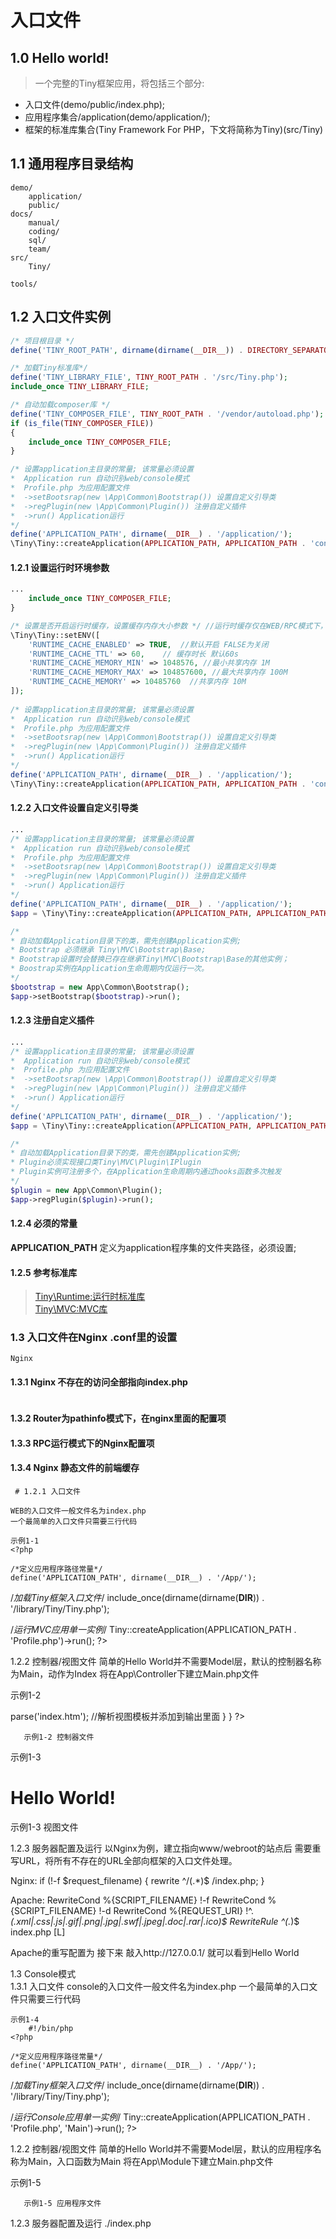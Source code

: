 入口文件
====

1.0 Hello world!
----

> 一个完整的Tiny框架应用，将包括三个部分:   
* 入口文件(demo/public/index.php);   
* 应用程序集合/application(demo/application/);   
* 框架的标准库集合(Tiny Framework For PHP，下文将简称为Tiny)(src/Tiny)    


1.1 通用程序目录结构
----

```
demo/   
    application/
    public/ 
docs/
    manual/
    coding/
    sql/
    team/
src/
    Tiny/
    
tools/
```

1.2 入口文件实例
----
```php
/* 项目根目录 */
define('TINY_ROOT_PATH', dirname(dirname(__DIR__)) . DIRECTORY_SEPARATOR);

/* 加载Tiny标准库*/
define('TINY_LIBRARY_FILE', TINY_ROOT_PATH . '/src/Tiny.php');
include_once TINY_LIBRARY_FILE;

/* 自动加载composer库 */
define('TINY_COMPOSER_FILE', TINY_ROOT_PATH . '/vendor/autoload.php');
if (is_file(TINY_COMPOSER_FILE)) 
{
    include_once TINY_COMPOSER_FILE;
}

/* 设置application主目录的常量; 该常量必须设置 
*  Application run 自动识别web/console模式
*  Profile.php 为应用配置文件
*  ->setBootsrap(new \App\Common\Bootstrap()) 设置自定义引导类
*  ->regPlugin(new \App\Common\Plugin()) 注册自定义插件
*  ->run() Application运行
*/
define('APPLICATION_PATH', dirname(__DIR__) . '/application/');
\Tiny\Tiny::createApplication(APPLICATION_PATH, APPLICATION_PATH . 'config/profile.php')->run();
```

#### 1.2.1 设置运行时环境参数  
```php
...
    include_once TINY_COMPOSER_FILE;
}

/* 设置是否开启运行时缓存，设置缓存内存大小参数 */ //运行时缓存仅在WEB/RPC模式下，Linux生产环境，安装了shmop内存扩展时生效
\Tiny\Tiny::setENV([  
    'RUNTIME_CACHE_ENABLED' => TRUE,  //默认开启 FALSE为关闭
    'RUNTIME_CACHE_TTL' => 60,    // 缓存时长 默认60s
    'RUNTIME_CACHE_MEMORY_MIN' => 1048576, //最小共享内存 1M
    'RUNTIME_CACHE_MEMORY_MAX' => 104857600, //最大共享内存 100M
    'RUNTIME_CACHE_MEMORY' => 10485760  //共享内存 10M
]);
 
/* 设置application主目录的常量; 该常量必须设置 
*  Application run 自动识别web/console模式
*  Profile.php 为应用配置文件
*  ->setBootsrap(new \App\Common\Bootstrap()) 设置自定义引导类
*  ->regPlugin(new \App\Common\Plugin()) 注册自定义插件
*  ->run() Application运行
*/
define('APPLICATION_PATH', dirname(__DIR__) . '/application/');
\Tiny\Tiny::createApplication(APPLICATION_PATH, APPLICATION_PATH . 'config/profile.php')->run();
```
#### 1.2.2 入口文件设置自定义引导类  
```php
...
/* 设置application主目录的常量; 该常量必须设置 
*  Application run 自动识别web/console模式
*  Profile.php 为应用配置文件
*  ->setBootsrap(new \App\Common\Bootstrap()) 设置自定义引导类
*  ->regPlugin(new \App\Common\Plugin()) 注册自定义插件
*  ->run() Application运行
*/
define('APPLICATION_PATH', dirname(__DIR__) . '/application/');
$app = \Tiny\Tiny::createApplication(APPLICATION_PATH, APPLICATION_PATH . 'config/profile.php');

/* 
* 自动加载Application目录下的类，需先创建Application实例;
* Bootstrap 必须继承 Tiny\MVC\Bootstrap\Base;
* Bootstrap设置时会替换已存在继承Tiny\MVC\Bootstrap\Base的其他实例；
* Boostrap实例在Application生命周期内仅运行一次。
*/
$bootstrap = new App\Common\Bootstrap(); 
$app->setBootstrap($bootstrap)->run();
```
#### 1.2.3 注册自定义插件
```php
...
/* 设置application主目录的常量; 该常量必须设置 
*  Application run 自动识别web/console模式
*  Profile.php 为应用配置文件
*  ->setBootsrap(new \App\Common\Bootstrap()) 设置自定义引导类
*  ->regPlugin(new \App\Common\Plugin()) 注册自定义插件
*  ->run() Application运行
*/
define('APPLICATION_PATH', dirname(__DIR__) . '/application/');
$app = \Tiny\Tiny::createApplication(APPLICATION_PATH, APPLICATION_PATH . 'config/profile.php');

/* 
* 自动加载Application目录下的类，需先创建Application实例;
* Plugin必须实现接口类Tiny\MVC\Plugin\IPlugin
* Plugin实例可注册多个，在Application生命周期内通过hooks函数多次触发
*/
$plugin = new App\Common\Plugin(); 
$app->regPlugin($plugin)->run();
```

#### 1.2.4 必须的常量
<b>APPLICATION_PATH</b> 定义为application程序集的文件夹路径，必须设置;

#### 1.2.5 参考标准库
> [Tiny\Runtime:运行时标准库](https://github.com/saasjit/tinyphp/blob/master/docs/manual/lib/runtime.md)  
> [Tiny\MVC:MVC库](https://github.com/saasjit/tinyphp/blob/master/docs/manual/lib/mvc.md)  


### 1.3 入口文件在Nginx .conf里的设置
```
Nginx
```
#### 1.3.1 Nginx 不存在的访问全部指向index.php
```

```
#### 1.3.2 Router为pathinfo模式下，在nginx里面的配置项


#### 1.3.3 RPC运行模式下的Nginx配置项

#### 1.3.4 Nginx 静态文件的前端缓存





     # 1.2.1 入口文件
     
    WEB的入口文件一般文件名为index.php
    一个最简单的入口文件只需要三行代码
 
    示例1-1
    <?php

    /*定义应用程序路径常量*/
    define('APPLICATION_PATH', dirname(__DIR__) . '/App/');
 
   /*加载Tiny框架入口文件*/
   include_once(dirname(dirname(__DIR__)) . '/library/Tiny/Tiny.php');
 
   /*运行MVC应用单一实例*/
   Tiny::createApplication(APPLICATION_PATH . 'Profile.php')->run();
   ?>
 
1.2.2 控制器/视图文件
  简单的Hello World并不需要Model层，默认的控制器名称为Main，动作为Index
  将在App\Controller下建立Main.php文件
  
  示例1-2
  <?php
  #头部注释省略
  namespace App\Controller;
  
  /**
   *@desc 实现HelloWorld的控制器
   *@package App.Controller
   *@since 日期
   *@final  日期
   */
  class Main extends Tiny\MVC\Controller\Controller
  {
         /**
          *@desc 输出HelloWorld的首页
          *@access public
          *@param void
          *@return void
         public function indexAction()
         {
                   $this->parse('index.htm');   //解析视图模板并添加到输出里面
          }
  }   
?>
       示例1-2 控制器文件
 
 示例1-3
  <html>
      <head>
           <title>Hello World!</title>
      </head>
      <body>
           <h1>Hello World!</h1>
      </body>
  </html>
             示例1-3 视图文件
 
 
1.2.3 服务器配置及运行
 以Nginx为例，建立指向www/webroot的站点后
 需要重写URL，将所有不存在的URL全部向框架的入口文件处理。
     
Nginx:
if (!-f $request_filename) 
{
     rewrite ^/(.*)$ /index.php;
}
 
Apache:
RewriteCond %{SCRIPT_FILENAME} !-f
RewriteCond %{SCRIPT_FILENAME} !-d
RewriteCond %{REQUEST_URI} !^.*(\.xml|\.css|\.js|\.gif|\.png|\.jpg|\.swf|\.jpeg|\.doc|\.rar|\.ico)$
RewriteRule ^(.*)$ index.php [L]

   
Apache的重写配置为
接下来 敲入http://127.0.0.1/ 就可以看到Hello World
 
1.3 Console模式  
    1.3.1 入口文件
 console的入口文件一般文件名为index.php
  一个最简单的入口文件只需要三行代码
 
    示例1-4
        #!/bin/php
    <?php

    /*定义应用程序路径常量*/
    define('APPLICATION_PATH', dirname(__DIR__) . '/App/');
 
   /*加载Tiny框架入口文件*/
   include_once(dirname(dirname(__DIR__)) . '/library/Tiny/Tiny.php');
 
   /*运行Console应用单一实例*/
   Tiny::createApplication(APPLICATION_PATH . 'Profile.php', 'Main')->run();
   ?>
 
1.2.2 控制器/视图文件
  简单的Hello World并不需要Model层，默认的应用程序名称为Main，入口函数为Main
  将在App\Module下建立Main.php文件
  
  示例1-5
  <?php
  #头部注释省略
  namespace App\Module;
  
  /**
   *@desc 实现HelloWorld的控制器
   *@package App.Controller
   *@since 日期
   *@final  日期
   */
  class Main extends Tiny\Console\Application
  {
         /**
          *@desc 输出HelloWorld的首页
          *@access public
          *@param void
          *@return void
         public function mainAction($argv, $argc)
         {
                   echo "hello World";
          }
  }   
?>
       示例1-5 应用程序文件
 
 
1.2.3 服务器配置及运行
 ./index.php
